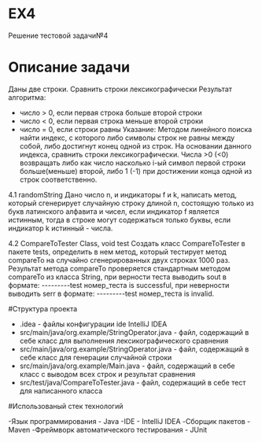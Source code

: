 # EX4
Решение тестовой задачи№4 
# Описание задачи

Даны две строки. Сравнить строки лексикографически
Результат алгоритма:
- число > 0, если первая строка больше второй строки
- число < 0, если первая строка меньше второй строки
- число = 0, если строки равны
Указание:
Методом линейного поиска найти индекс, с которого либо символы строк не равны между собой, либо достигнут конец одной из строк. На основании данного индекса, сравнить строки лексикографически.
Числа >0 (<0) возвращать либо как число насколько i-ый символ первой строки больше(меньше) второй, либо 1 (-1) при достижении конца одной из строк соответственно.

4.1 randomString
Дано число n, и индикаторы f и k, написать метод, который сгенерирует случайную строку длиной n, состоящую только из букв латинского алфавита и чисел, если индикатор f является истинным, тогда в строке могут содержаться только буквы, если индикатор k истинный - числа.

4.2 CompareToTester Class, void test
Создать класс CompareToTester в пакете tests, определить в нем метод, который тестирует метод compareTo на случайно сгенерированных двух строках 1000 раз. Результат метода compareTo проверяется стандартным методом compareTo из класса String, при верности теста выводить sout в формате: ---------test номер_теста is successful, при неверности выводить serr в формате: ---------test номер_теста is invalid.

#Структура проекта

- .idea - файлы конфигурации ide IntelliJ IDEA
- src/main/java/org.example/StringOperator.java - файл, содержащий в себе класс для выполнения лексикографического сравнения
- src/main/java/org.example/StringOperator.java - файл, содержащий в себе класс для генерации случайной строки
- src/main/java/org.example/Main.java - файл, содержащий в себе класс с выводом всех строк и результат сравнения
- src/test/java/CompareToTester.java - файл, содержащий в себе тест для написанного класса

#Использованый стек технологий

-Язык программирования - Java
-IDE - IntelliJ IDEA
-Сборщик пакетов - Maven
-Фреймворк автоматического тестирования - JUnit
